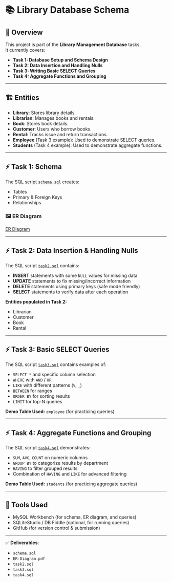 # 📚 Library Database Schema

## 📌 Overview
This project is part of the **Library Management Database** tasks.  
It currently covers:
- **Task 1: Database Setup and Schema Design**  
- **Task 2: Data Insertion and Handling Nulls**  
- **Task 3: Writing Basic SELECT Queries**  
- **Task 4: Aggregate Functions and Grouping**  

---

## 🏗 Entities
- **Library**: Stores library details.  
- **Librarian**: Manages books and rentals.  
- **Book**: Stores book details.  
- **Customer**: Users who borrow books.  
- **Rental**: Tracks issue and return transactions.  
- **Employee** (Task 3 example): Used to demonstrate SELECT queries.  
- **Students** (Task 4 example): Used to demonstrate aggregate functions.  

---

## ⚡ Task 1: Schema
The SQL script [`schema.sql`](schema.sql) creates:
- Tables  
- Primary & Foreign Keys  
- Relationships  

### 🖼 ER Diagram
[ER Diagram](ER-Diagram.pdf)

---

## ⚡ Task 2: Data Insertion & Handling Nulls
The SQL script [`task2.sql`](task2.sql) contains:
- **INSERT** statements with some `NULL` values for missing data  
- **UPDATE** statements to fix missing/incorrect information  
- **DELETE** statements using primary keys (safe mode friendly)  
- **SELECT** statements to verify data after each operation  

**Entities populated in Task 2:**
- Librarian  
- Customer  
- Book  
- Rental  

---

## ⚡ Task 3: Basic SELECT Queries
The SQL script [`task3.sql`](task3.sql) contains examples of:
- `SELECT *` and specific column selection  
- `WHERE` with `AND` / `OR`  
- `LIKE` with different patterns (`%`, `_`)  
- `BETWEEN` for ranges  
- `ORDER BY` for sorting results  
- `LIMIT` for top-N queries  

**Demo Table Used:** `employee` (for practicing queries)

---

## ⚡ Task 4: Aggregate Functions and Grouping
The SQL script [`task4.sql`](task4.sql) demonstrates:
- `SUM`, `AVG`, `COUNT` on numeric columns  
- `GROUP BY` to categorize results by department  
- `HAVING` to filter grouped results  
- Combination of `HAVING` and `LIKE` for advanced filtering  

**Demo Table Used:** `students` (for practicing aggregate queries)  

---

## 🚀 Tools Used
- MySQL Workbench (for schema, ER diagram, and queries)  
- SQLiteStudio / DB Fiddle (optional, for running queries)  
- GitHub (for version control & submission)  

---

✅ **Deliverables**:  
- `schema.sql`  
- `ER-Diagram.pdf`  
- `task2.sql`  
- `task3.sql`  
- `task4.sql`  
